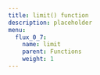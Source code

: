 ```yaml
---
title: limit() function
description: placeholder
menu:
  flux_0_7:
    name: limit
    parent: Functions
    weight: 1
---
```

